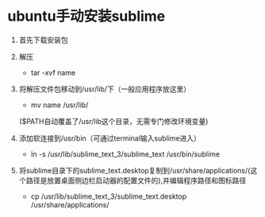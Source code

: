 # ubuntu手动安装sublime

1. 首先下载安装包

2. 解压
  
   - tar -xvf name

3. 将解压文件包移动到/usr/lib/下（一般应用程序放这里）

   - mv name /usr/lib/

    ($PATH自动覆盖了/usr/lib这个目录，无需专门修改环境变量)

4. 添加软连接到/usr/bin（可通过terminal输入sublime进入）
  
   - ln -s /usr/lib/sublime_text_3/sublime_text /usr/bin/sublime

5. 将sublime目录下的sublime_text.desktop复制到/usr/share/applications/(这个路径是放置桌面侧边栏启动器的配置文件的),并编辑程序路径和图标路径

     - cp /usr/lib/sublime_text_3/sublime_text.desktop /usr/share/applications/
